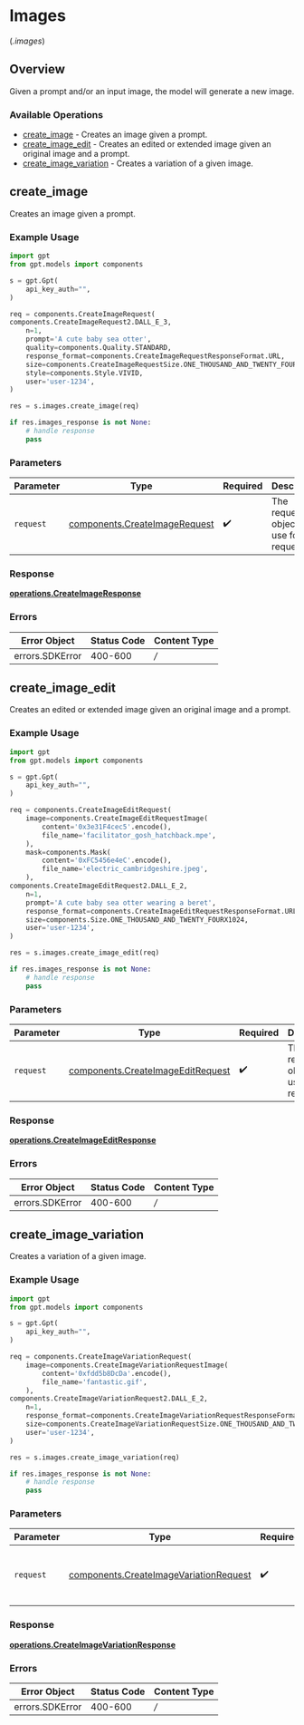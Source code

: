 # Images
(*.images*)

## Overview

Given a prompt and/or an input image, the model will generate a new image.

### Available Operations

* [create_image](#create_image) - Creates an image given a prompt.
* [create_image_edit](#create_image_edit) - Creates an edited or extended image given an original image and a prompt.
* [create_image_variation](#create_image_variation) - Creates a variation of a given image.

## create_image

Creates an image given a prompt.

### Example Usage

```python
import gpt
from gpt.models import components

s = gpt.Gpt(
    api_key_auth="",
)

req = components.CreateImageRequest(
components.CreateImageRequest2.DALL_E_3,
    n=1,
    prompt='A cute baby sea otter',
    quality=components.Quality.STANDARD,
    response_format=components.CreateImageRequestResponseFormat.URL,
    size=components.CreateImageRequestSize.ONE_THOUSAND_AND_TWENTY_FOURX1024,
    style=components.Style.VIVID,
    user='user-1234',
)

res = s.images.create_image(req)

if res.images_response is not None:
    # handle response
    pass
```

### Parameters

| Parameter                                                                  | Type                                                                       | Required                                                                   | Description                                                                |
| -------------------------------------------------------------------------- | -------------------------------------------------------------------------- | -------------------------------------------------------------------------- | -------------------------------------------------------------------------- |
| `request`                                                                  | [components.CreateImageRequest](../../models/shared/createimagerequest.md) | :heavy_check_mark:                                                         | The request object to use for the request.                                 |


### Response

**[operations.CreateImageResponse](../../models/operations/createimageresponse.md)**
### Errors

| Error Object    | Status Code     | Content Type    |
| --------------- | --------------- | --------------- |
| errors.SDKError | 400-600         | */*             |

## create_image_edit

Creates an edited or extended image given an original image and a prompt.

### Example Usage

```python
import gpt
from gpt.models import components

s = gpt.Gpt(
    api_key_auth="",
)

req = components.CreateImageEditRequest(
    image=components.CreateImageEditRequestImage(
        content='0x3e31F4cec5'.encode(),
        file_name='facilitator_gosh_hatchback.mpe',
    ),
    mask=components.Mask(
        content='0xFC5456e4eC'.encode(),
        file_name='electric_cambridgeshire.jpeg',
    ),
components.CreateImageEditRequest2.DALL_E_2,
    n=1,
    prompt='A cute baby sea otter wearing a beret',
    response_format=components.CreateImageEditRequestResponseFormat.URL,
    size=components.Size.ONE_THOUSAND_AND_TWENTY_FOURX1024,
    user='user-1234',
)

res = s.images.create_image_edit(req)

if res.images_response is not None:
    # handle response
    pass
```

### Parameters

| Parameter                                                                          | Type                                                                               | Required                                                                           | Description                                                                        |
| ---------------------------------------------------------------------------------- | ---------------------------------------------------------------------------------- | ---------------------------------------------------------------------------------- | ---------------------------------------------------------------------------------- |
| `request`                                                                          | [components.CreateImageEditRequest](../../models/shared/createimageeditrequest.md) | :heavy_check_mark:                                                                 | The request object to use for the request.                                         |


### Response

**[operations.CreateImageEditResponse](../../models/operations/createimageeditresponse.md)**
### Errors

| Error Object    | Status Code     | Content Type    |
| --------------- | --------------- | --------------- |
| errors.SDKError | 400-600         | */*             |

## create_image_variation

Creates a variation of a given image.

### Example Usage

```python
import gpt
from gpt.models import components

s = gpt.Gpt(
    api_key_auth="",
)

req = components.CreateImageVariationRequest(
    image=components.CreateImageVariationRequestImage(
        content='0xfdd5b8DcDa'.encode(),
        file_name='fantastic.gif',
    ),
components.CreateImageVariationRequest2.DALL_E_2,
    n=1,
    response_format=components.CreateImageVariationRequestResponseFormat.URL,
    size=components.CreateImageVariationRequestSize.ONE_THOUSAND_AND_TWENTY_FOURX1024,
    user='user-1234',
)

res = s.images.create_image_variation(req)

if res.images_response is not None:
    # handle response
    pass
```

### Parameters

| Parameter                                                                                    | Type                                                                                         | Required                                                                                     | Description                                                                                  |
| -------------------------------------------------------------------------------------------- | -------------------------------------------------------------------------------------------- | -------------------------------------------------------------------------------------------- | -------------------------------------------------------------------------------------------- |
| `request`                                                                                    | [components.CreateImageVariationRequest](../../models/shared/createimagevariationrequest.md) | :heavy_check_mark:                                                                           | The request object to use for the request.                                                   |


### Response

**[operations.CreateImageVariationResponse](../../models/operations/createimagevariationresponse.md)**
### Errors

| Error Object    | Status Code     | Content Type    |
| --------------- | --------------- | --------------- |
| errors.SDKError | 400-600         | */*             |
